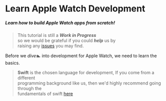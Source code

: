 # Learn Apple Watch Development
#####  Learn how to build Apple Watch apps from scratch!  

>This tutorial is still a _**Work in Progress**_ <br> so we would be grateful if you could _**help**_ us by <br>raising any [issues](https://github.com/dwyl/learn-apple-watch-development/issues/new) you may find.


Before we _dive_🏊‍ into development for Apple Watch, we need to learn the basics.

>**Swift** is the chosen language for development, If you come from a different <br> programming background like us, then we'd highly recommend going through the <br> fundamentals of swift [here](/learn-swift/learn-swift.md)
